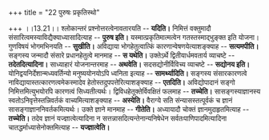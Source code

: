 +++
title = "22 पुरुषः प्रकृतिस्थो"

+++
।।13.21।। श्लोकान्तरं प्रश्नोत्तरत्वेनावतारयति -- **यदिति।** निमित्तं
वक्तुमादौ संसारित्वमस्याविद्यैक्याध्यासादित्याह -- **पुरुष इति।**
यस्मात्प्रकृतिमात्मत्वेन गतस्तस्माद्भुङ्क्त इति योजना। गुणविषयं
भोगमभिनयति -- **सुखीति।** अविद्याया भोगहेतुत्वात्किं
कारणान्वेषणयेत्याशङ्क्याह -- **सत्यमपीति।** सङ्गस्य जन्मादौ संसारे
प्रधानहेतुत्वे मानमाह -- **स यथेति।** उक्तेऽर्थे द्वितीयार्धमवतार्य
व्याचष्टे -- **तदेतदित्यादिना।** साध्याहारं योजनान्तरमाह -- **अथवेति।**
सदसद्योनीर्विविच्य व्याचष्टे -- **सद्योनय इति।**
योनिद्वयनिर्देशान्मध्यवर्तिन्यो मनुष्ययोनयोऽपि ध्वनिता इत्याह --
**सामर्थ्यादिति।** सङ्गस्य संसारकारणत्वे
नाविद्यायास्तत्कारणत्वमेकस्मादेव हेतोस्तदुपपत्तेरित्याशङ्क्याह --
**एतदिति।** अविद्योपादानं सङ्गो निमित्तमित्युभयोरपि कारणत्वं
सिध्यतीत्यर्थः। द्विविधहेतूक्तेर्विवक्षितं फलमाह -- **तच्चेति।**
सासङ्गस्याज्ञानस्य स्वतोऽनिवृत्तेस्तन्निवर्तकं वाच्यमित्याशङ्क्याह --
**अस्येति।** वैराग्ये सति संन्यासस्तत्पूर्वकं च ज्ञानं
सासङ्गाज्ञाननिवर्तकमित्यर्थः। उक्ते ज्ञाने मानमाह -- **गीतेति।**
अध्यायादौ चोक्तं ज्ञानमुदाहृतमित्याह -- **तच्चेति।** तदेव ज्ञानं
यज्ज्ञात्वेत्यादिना न सत्तन्नासदित्यन्तेनान्यनिषेधेन
सर्वतःपाणिपादमित्यादिना चातद्धर्माध्यासेनोक्तमित्याह --
**यज्ज्ञात्वेति।**
